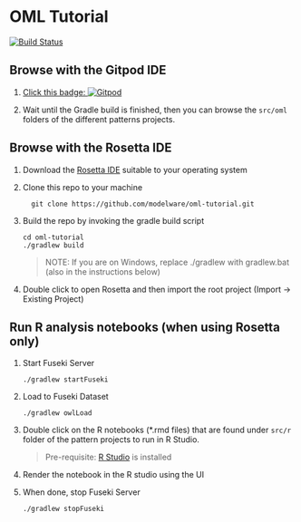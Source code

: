 # OML Tutorial

[![Build Status](https://travis-ci.org/opencaesar/oml-template.svg?branch=master)](https://travis-ci.org/opencaesar/oml-template)

## Browse with the Gitpod IDE

1. [Click this badge: ![Gitpod](https://img.shields.io/badge/gitpod-open-blue?logo=gitpod)](https://gitpod.io/#https://github.com/modelware/oml-tutorial) 

1. Wait until the Gradle build is finished, then you can browse the `src/oml` folders of the different patterns projects.

## Browse with the Rosetta IDE

1. Download the [Rosetta IDE](https://github.com/opencaesar/oml-rosetta/releases) suitable to your operating system
1. Clone this repo to your machine
   ```
     git clone https://github.com/modelware/oml-tutorial.git
   ```
1. Build the repo by invoking the gradle build script
   ```
   cd oml-tutorial
   ./gradlew build
   ```
   >NOTE: If you are on Windows, replace ./gradlew with gradlew.bat (also in the instructions below)

1. Double click to open Rosetta and then import the root project (Import -> Existing Project)

## Run R analysis notebooks (when using Rosetta only)
1. Start Fuseki Server
   ```
   ./gradlew startFuseki
   ```
1. Load to Fuseki Dataset
   ```
   ./gradlew owlLoad
   ```
1. Double click on the R notebooks (*.rmd files) that are found under `src/r` folder of the pattern projects to run in R Studio.

   > Pre-requisite: [R Studio](https://rstudio.com/products/rstudio/download/) is installed

1. Render the notebook in the R studio using the UI

1. When done, stop Fuseki Server
   ```
   ./gradlew stopFuseki
   ```